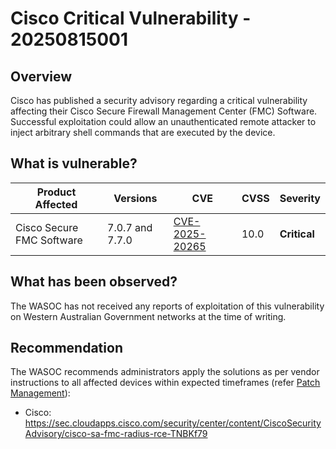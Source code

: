 # Cisco Critical Vulnerability - 20250815001

## Overview

Cisco has published a security advisory regarding a critical vulnerability affecting their Cisco Secure Firewall Management Center (FMC) Software. Successful exploitation could allow an unauthenticated remote attacker to inject arbitrary shell commands that are executed by the device.

## What is vulnerable?

| Product Affected          | Versions        | CVE                                                               | CVSS | Severity     |
| ------------------------- | --------------- | ----------------------------------------------------------------- | ---- | ------------ |
| Cisco Secure FMC Software | 7.0.7 and 7.7.0 | [CVE-2025-20265](https://nvd.nist.gov/vuln/detail/CVE-2025-20265) | 10.0 | **Critical** |

## What has been observed?

The WASOC has not received any reports of exploitation of this vulnerability on Western Australian Government networks at the time of writing.

## Recommendation

The WASOC recommends administrators apply the solutions as per vendor instructions to all affected devices within expected timeframes (refer [Patch Management](../guidelines/patch-management.md)):

- Cisco: <https://sec.cloudapps.cisco.com/security/center/content/CiscoSecurityAdvisory/cisco-sa-fmc-radius-rce-TNBKf79>

